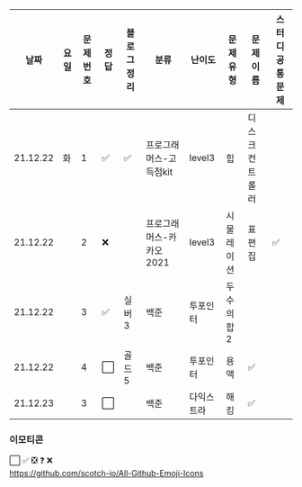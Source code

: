 

|날짜|요일|문제번호|정답|블로그 정리|분류|난이도|문제 유형|문제 이름| 스터디 공통 문제 |
| ------ | ------ | ------ | ------ | ------ |------ | ------ | ------ | ------ | ------ |
|21.12.22 | 화 | 1 | :white_check_mark:  | :white_check_mark: |프로그래머스-고득점kit|level3|힙| 디스크 컨트롤러| |
|21.12.22 |  | 2 | :x: | |프로그래머스-카카오2021|level3|시물레이션|표편집|:white_check_mark: |
|21.12.22 |  | 3 | :white_check_mark: |실버3|백준| 투포인터 | 두수의합2| |
|21.12.22 |  | 4 | :white_large_square: |골드5|백준| 투포인터 | 용액 | :white_check_mark: |
|21.12.23 |  | 3 | :white_large_square: | |백준| 다익스트라 | 해킹 | :white_check_mark: |

### 이모티콘

:white_large_square:
:white_check_mark:
:negative_squared_cross_mark:
:question:
:x:       
https://github.com/scotch-io/All-Github-Emoji-Icons
